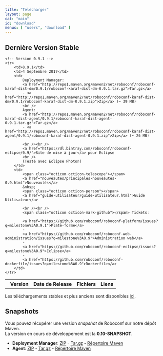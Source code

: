 ```yaml
---
title: "Télécharger"
layout: page
cat: "main"
id: "download"
menus: [ "users", "download" ]
---
```


## Dernière Version Stable

<table id="download-table">
	<tr>
		<th><span class="octicon octicon-pin"></span> &nbsp; Version</th>
		<th>Date de Release</th>
		<th>Fichiers</th>
		<th>Liens</th>
	</tr>
	
	<!-- Version 0.9.1 -->
	<tr>
		<td>0.9.1</td>
		<td>4 Septembre 2017</td>
		<td>
			Deployment Manager: 
			<a href="http://repo1.maven.org/maven2/net/roboconf/roboconf-karaf-dist-dm/0.9.1/roboconf-karaf-dist-dm-0.9.1.tar.gz">Tar.gz</a>
			- <a href="http://repo1.maven.org/maven2/net/roboconf/roboconf-karaf-dist-dm/0.9.1/roboconf-karaf-dist-dm-0.9.1.zip">Zip</a> (~ 39 MB)
			<br />
			Agent: 
			<a href="http://repo1.maven.org/maven2/net/roboconf/roboconf-karaf-dist-agent/0.9.1/roboconf-karaf-dist-agent-0.9.1.tar.gz">Tar.gz</a>
			- <a href="http://repo1.maven.org/maven2/net/roboconf/roboconf-karaf-dist-agent/0.9.1/roboconf-karaf-dist-agent-0.9.1.zip">Zip</a> (~ 26 MB)

			<br /><br />
			<a href="https://dl.bintray.com/roboconf/roboconf-eclipse/0.9/">Site de mise à jour</a> pour Eclipse
			<br />
			(Testé avec Eclipse Photon)
		</td>
		<td>
			<span class="octicon octicon-telescope"></span>
			<a href="nouveautes/principales-nouveautes-0.9.html">Nouveautés</a>
			&nbsp;
			<span class="octicon octicon-person"></span>
			<a href="guide-utilisateur/guide-utilisateur.html">Guide Utilisateur</a>
			
			<br /><br />
			<span class="octicon octicon-mark-github"></span> Tickets: 
			
			<a href="https://github.com/roboconf/roboconf-platform/issues?q=milestone%3A0.9.1">Plate-forme</a>
			-
			<a href="https://github.com/roboconf/roboconf-web-administration/issues?q=milestone%3A0.9">Administration web</a>
			-
			<a href="https://github.com/roboconf/roboconf-eclipse/issues?q=milestone%3A0.9">Eclipse</a>
			-
			<a href="https://github.com/roboconf/roboconf-dockerfile/issues?q=milestone%3A0.9">Dockerfile</a>
		</td>
	</tr>
</table>

Les téléchargements stables et plus anciens sont disponibles [ici](anciens-telechargements.html).


## Snapshots

Vous pouvez récupérer une version *snapshot* de Roboconf sur notre dépôt Maven.  
La version en cours de développement est la **0.10-SNAPSHOT**.

* **Deployment Manager**: [ZIP](https://oss.sonatype.org/service/local/artifact/maven/redirect?g=net.roboconf&r=snapshots&a=roboconf-karaf-dist-dm&v=LATEST&p=zip) - [Tar.gz](https://oss.sonatype.org/service/local/artifact/maven/redirect?g=net.roboconf&r=snapshots&a=roboconf-karaf-dist-dm&v=LATEST&p=tar.gz) - [Répertoire Maven](https://oss.sonatype.org/content/repositories/snapshots/net/roboconf/roboconf-karaf-dist-dm)
* **Agent**: [ZIP](https://oss.sonatype.org/service/local/artifact/maven/redirect?g=net.roboconf&r=snapshots&a=roboconf-karaf-dist-agent&v=LATEST&p=zip) - [Tar.gz](https://oss.sonatype.org/service/local/artifact/maven/redirect?g=net.roboconf&r=snapshots&a=roboconf-karaf-dist-agent&v=LATEST&p=tar.gz) - [Répertoire Maven](https://oss.sonatype.org/content/repositories/snapshots/net/roboconf/roboconf-karaf-dist-agent)

